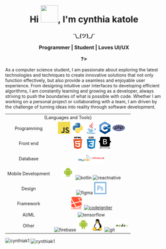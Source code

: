 


<h1 align="center">Hi <img src="https://raw.githubusercontent.com/NoobMahbub/NoobMahbub/main/Wave.gif" height="55px" width="55px">, I'm cynthia katole </h1>
<h3 align="center">¯\_(ツ)_/¯

Programmer | Student | Loves UI/UX

?></h3>
As a computer science student, I am passionate about exploring the latest technologies and techniques to create innovative solutions that not only function effectively, but also provide a seamless and enjoyable user experience. From designing intuitive user interfaces to developing efficient algorithms, I am constantly learning and growing as a developer, always striving to push the boundaries of what is possible with code. Whether I am working on a personal project or collaborating with a team, I am driven by the challenge of turning ideas into reality through software development.

<table align="center">
<tbody>
  <tr><td colspan="2" align="center">{Languages and Tools}</td></tr>
<tr>
<td style="text-align:center">Programming</td>
<td style="text-align:center">
<img src="https://raw.githubusercontent.com/devicons/devicon/master/icons/javascript/javascript-original.svg" alt="javascript" width="40" height="40"/>
<img src="https://raw.githubusercontent.com/devicons/devicon/master/icons/python/python-original.svg" alt="python" width="40" height="40"/>
<img src="https://raw.githubusercontent.com/devicons/devicon/master/icons/java/java-original.svg" alt="java" width="40" height="40"/>
<img src="https://raw.githubusercontent.com/devicons/devicon/master/icons/cplusplus/cplusplus-original.svg" alt="cplusplus" width="40" height="40"/>
<img src="https://raw.githubusercontent.com/devicons/devicon/master/icons/php/php-original.svg" alt="php" width="40" height="40"/></td>
</tr>

<tr>
<td style="text-align:center">Front end</td>
<td style="text-align:center">
<img src="https://raw.githubusercontent.com/devicons/devicon/master/icons/html5/html5-original-wordmark.svg" alt="html5" width="40" height="40"/>
<img src="https://raw.githubusercontent.com/devicons/devicon/master/icons/css3/css3-original-wordmark.svg" alt="css3" width="40" height="40"/>
<img src="https://raw.githubusercontent.com/devicons/devicon/master/icons/bootstrap/bootstrap-plain-wordmark.svg" alt="bootstrap" width="40" height="40"/> </a></td>
</tr>

<tr>
<td style="text-align:center">Database</td>
<td style="text-align:center">
<img src="https://raw.githubusercontent.com/devicons/devicon/master/icons/mysql/mysql-original-wordmark.svg" alt="mysql" width="40" height="40"/>
<img src="https://raw.githubusercontent.com/devicons/devicon/master/icons/oracle/oracle-original.svg" alt="oracle" width="40" height="40"/></td>
</tr>

<tr>
<td style="text-align:center">Mobile Development</td>
<td style="text-align:center">
<img src="https://raw.githubusercontent.com/devicons/devicon/master/icons/android/android-original-wordmark.svg" alt="android" width="40" height="40"/>
<img src="https://www.vectorlogo.zone/logos/kotlinlang/kotlinlang-icon.svg" alt="kotlin" width="40" height="40"/> </a>
<img src="https://reactnative.dev/img/header_logo.svg" alt="reactnative" width="40" height="40"/></td>
</tr>

<tr>
<td style="text-align:center">Design</td>
<td style="text-align:center">
<img src="https://www.vectorlogo.zone/logos/figma/figma-icon.svg" alt="figma" width="40" height="40"/>
<img src="https://raw.githubusercontent.com/devicons/devicon/master/icons/photoshop/photoshop-line.svg" alt="photoshop" width="40" height="40"/></td>
</tr>

<tr>
<td style="text-align:center">Framework</td>
<td style="text-align:center">
<img src="https://raw.githubusercontent.com/devicons/devicon/master/icons/laravel/laravel-plain-wordmark.svg" alt="laravel" width="40" height="40"/>
<a href="https://codeigniter.com" target="_blank" rel="noreferrer"> <img src="https://cdn.worldvectorlogo.com/logos/codeigniter.svg" alt="codeigniter" width="40" height="40"/></td>
</tr>

<tr>
<td style="text-align:center">AI/ML</td>
<td style="text-align:center">
<img src="https://www.vectorlogo.zone/logos/tensorflow/tensorflow-icon.svg" alt="tensorflow" width="40" height="40"/></td>
</tr>

<tr>
<td style="text-align:center">Other</td>
<td style="text-align:center">
<img src="https://www.vectorlogo.zone/logos/firebase/firebase-icon.svg" alt="firebase" width="40" height="40"/>
<img src="https://raw.githubusercontent.com/devicons/devicon/master/icons/android/android-original-wordmark.svg" alt="android" width="40" height="40"/>
<img src="https://raw.githubusercontent.com/devicons/devicon/master/icons/linux/linux-original.svg" alt="linux" width="40" height="40"/>
<img src="https://www.vectorlogo.zone/logos/git-scm/git-scm-icon.svg" alt="git" width="40" height="40"/>
<img src="https://raw.githubusercontent.com/devicons/devicon/master/icons/nodejs/nodejs-original-wordmark.svg" alt="nodejs" width="40" height="40"/></td>
</tr>


</tbody>
</table>

<p><img align="left" src="https://github-readme-stats.vercel.app/api/top-langs?username=cynthiak1&show_icons=true&locale=en&layout=compact" alt="cynthiak1" /></p>

<p>&nbsp;<img align="center" src="https://github-readme-stats.vercel.app/api?username=cynthiak1&show_icons=true&locale=en" alt="cynthiak1" /></p>
